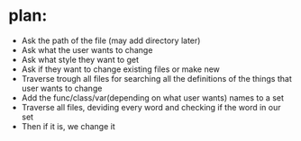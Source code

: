 # plan:
* Ask the path of the file (may add directory later)
* Ask what the user wants to change
* Ask what style they want to get
* Ask if they want to change existing files or make new
* Traverse trough all files for searching all the definitions of the things that user wants to change
* Add the func/class/var(depending on what user wants) names to a set
* Traverse all files, deviding every word and checking if the word in our set
* Then if it is, we change it
